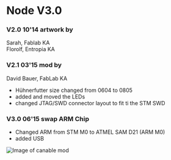 # Node V3.0

### V2.0 10'14 artwork by  
Sarah, Fablab KA  
Florolf, Entropia KA  

### V2.1 03'15 mod by
David Bauer, FabLab KA

- Hühnerfutter size changed from 0604 to 0805
- added and moved the LEDs
- changed JTAG/SWD connector layout to fit ti the STM SWD

### V3.0 06'15 swap ARM Chip

- Changed ARM from STM M0 to ATMEL SAM D21 (ARM M0)
- added USB

![Image of canable mod](https://raw.github.com/fablab-ka/LabNet-Nodes/tree/master/hw/iomodul3/image.jpg)
